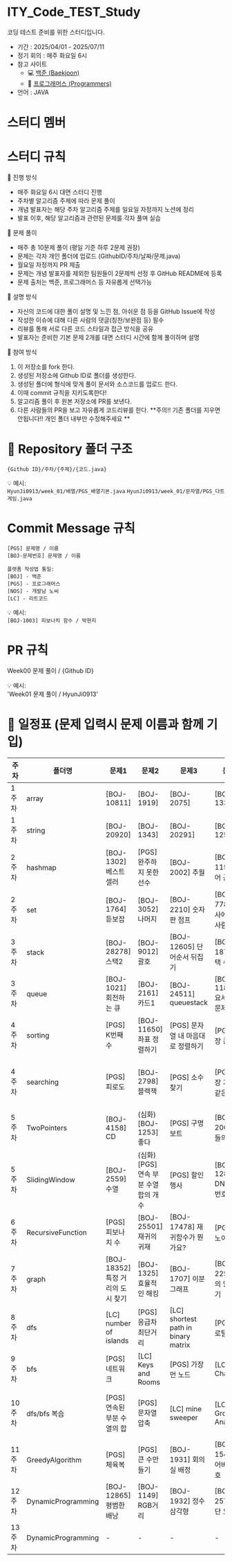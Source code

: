 # ITY_Code_TEST_Study
코딩 테스트 준비를 위한 스터디입니다.

- 기간 : 2025/04/01 - 2025/07/11
- 정기 회의 : 매주 화요일 6시
- 참고 사이트
  - 💻 [백준 (Baekjoon)](https://www.acmicpc.net/)
  - 🚀 [프로그래머스 (Programmers)](https://school.programmers.co.kr/)
- 언어 : JAVA

# 스터디 멤버


# 스터디 규칙
📌 진행 방식
- 매주 화요일 6시 대면 스터디 진행
- 주차별 알고리즘 주제에 따라 문제 풀이
- 개념 발표자는 해당 주차 알고리즘 주제를 일요일 자정까지 노션에 정리
- 발표 이후, 해당 알고리즘과 관련된 문제를 각자 풀며 실습

📌 문제 풀이
- 매주 총 10문제 풀이 (평일 기준 하루 2문제 권장)
- 문제는 각자 개인 폴더에 업로드 (GithubID/주차/날짜/문제.java)
- 월요일 자정까지 PR 제출
- 문제는 개념 발표자를 제외한 팀원들이 2문제씩 선정 후 GitHub README에 등록
- 문제 출처는 백준, 프로그래머스 등 자유롭게 선택가능

📌 설명 방식
- 자신의 코드에 대한 풀이 설명 및 느낀 점, 아쉬운 점 등을 GitHub Issue에 작성
- 작성한 이슈에 대해 다른 사람의 댓글(칭찬/보완점 등) 필수
- 리뷰를 통해 서로 다른 코드 스타일과 접근 방식을 공유
- 발표자는 준비한 기본 문제 2개를 대면 스터디 시간에 함께 풀이하며 설명

📌 참여 방식
1. 이 저장소를 fork 한다.
2. 생성된 저장소에 Github ID로 폴더를 생성한다.
3. 생성된 폴더에 형식에 맞게 풀이 문서와 소스코드를 업로드 한다.
4. 이때 commit 규칙을 지키도록한다!
5. 알고리즘 풀이 후 원본 저장소에 PR를 보낸다.
6. 다른 사람들의 PR을 보고 자유롭게 코드리뷰를 한다.
**주의!! 기존 폴더를 지우면 안됩니다!! 개인 폴더 내부만 수정해주세요 **


# 📁 Repository 폴더 구조
```
{Github ID}/주차/{주제}/{코드.java}
```
💡 예시:  
`HyunJi0913/week_01/배열/PGS_배열기본.java`
`HyunJi0913/week_01/문자열/PGS_다트게임.java`

# Commit Message 규칙
```
[PGS] 문제명 / 이름
[BOJ-문제번호] 문제명 / 이름
```
```
플랫폼 작성법 통일:
[BOJ] - 백준
[PGS] - 프로그래머스
[NOS] - 개발남 노씨
[LC] - 리트코드
```
💡 예시:  
`[BOJ-1003] 피보나치 함수 / 박현지`

# PR 규칙
Week00 문제 풀이 / {Github ID}

💡 예시:  
'Week01 문제 풀이 / HyunJi0913'

# 📅 일정표 (문제 입력시 문제 이름과 함께 기입)

| 주차  | 폴더명            | 문제1                             | 문제2                             | 문제3                            | 문제4                               | 문제5 (심화문제)                       | 문제6            |
|-------|-------------------|------------------------------------|------------------------------------|-----------------------------------|----------------------------------------|----------------------------------------|------------------|
| 1주차 | array             | [BOJ-10811]                        | [BOJ-1919]                         | [BOJ-2075]                        | [BOJ-13300]                            | [BOJ-11365]                            | -                |
| 1주차 | string            | [BOJ-20920]                        | [BOJ-1343]                         | [BOJ-20291]                       | [BOJ-1251]                             | [BOJ-5582]                             | -                |
| 2주차 | hashmap           | [BOJ-1302] 베스트셀러             | [PGS] 완주하지 못한 선수          | [BOJ-2002] 추월                   | [BOJ-1157] 단어 공부                  | [BOJ-1620] 나는야 포켓몬 마스터        | -                |
| 2주차 | set               | [BOJ-1764] 듣보잡                 | [BOJ-3052] 나머지                  | [BOJ-2210] 숫자판 점프            | [BOJ-7785] 회사에 있는 사람            | [BOJ-11507] 카드셋트                   | -                |
| 3주차 | stack             | [BOJ-28278] 스택2                 | [BOJ-9012] 괄호                    | [BOJ-12605] 단어순서 뒤집기       | [BOJ-1874] 스택 수열                   | (심화) [BOJ-17298] 오큰수              | -                |
| 3주차 | queue             | [BOJ-1021] 회전하는 큐            | [BOJ-2161] 카드1                   | [BOJ-24511] queuestack            | [BOJ-11866] 요세푸스 문제 0           | (심화) [PGS] 프로세스                  | -                |
| 4주차 | sorting           | [PGS] K번째 수                    | [BOJ-11650] 좌표 정렬하기          | [PGS] 문자열 내 마음대로 정렬하기 | [PGS] 가장 큰 수                      | (심화) [BOJ-2141] 우체국               | -                |
| 4주차 | searching         | [PGS] 피로도                      | [BOJ-2798] 블랙잭                  | [PGS] 소수 찾기                   | [PGS] 가장 가까운 같은 글자           | (심화) [BOJ-13397] 구간 나누기 2       | -                |
| 5주차 | TwoPointers       | [BOJ-4158] CD                     | (심화) [BOJ-1253] 좋다             | [PGS] 구명보트                    | [BOJ-2003] 수들의 합 2                | [BOJ-3273] 두 수의 합                  | -                |
| 5주차 | SlidingWindow     | [BOJ-2559] 수열                   | (심화) [PGS] 연속 부분 수열 합의 개수 | [PGS] 할인행사               | [BOJ-12891] DNA 비밀번호              | [BOJ-21921] 블로그                     | -                |
| 6주차 | RecursiveFunction | [PGS] 피보나치 수                 | [BOJ-25501] 재귀의 귀재           | [BOJ-17478] 재귀함수가 뭔가요?    | [PGS] 하노이의 탑                     | [BOJ-10870] 피보나치 수5              | -                |
| 7주차 | graph             | [BOJ-18352] 특정 거리의 도시 찾기 | [BOJ-1325] 효율적인 해킹          | [BOJ-1707] 이분 그래프             | [BOJ-2251] 물의 양 구하기             | -                                      | -                |
| 8주차 | dfs               | [LC] number of islands            | [PGS] 응급차 최단거리             | [LC] shortest path in binary matrix | [PGS] 미로탈출                     | [PGS] 거리두기 확인하기               | [PGS] 보물지도   |
| 9주차 | bfs               | [PGS] 네트워크                    | [LC] Keys and Rooms               | [PGS] 가장 먼 노드                | [LC] Coin Change                      | [LC] Is Graph Bipartite?              | [PGS] 단어변환   |
| 10주차 | dfs/bfs 복습 | [PGS] 연속된 부분 수열의 합  | [PGS] 문자열 압축 | [LC] mine sweeper | [LC] Group Anagrams | [BOJ-2697] 숨바꼭질 | [BOJ-2206] 벽 부수고 이동하기 |
| 11주차 | GreedyAlgorithm | [PGS] 체육복 | [PGS] 큰 수만들기 | [BOJ-1931] 회의실 배정| [BOJ-1541] 잃어버린 괄호 | -                                      | -                |
| 12주차 | DynamicProgramming | [BOJ-12865] 평범한 배낭 | [BOJ-1149] RGB거리 | [BOJ-1932] 정수 삼각형 | [BOJ-2579] 계단 오르기 | [BOJ-11726] 2×n 타일링 | -                |
| 13주차 | DynamicProgramming | -                               | -                                  | -                                 | -                                      | -                                      | -                |
